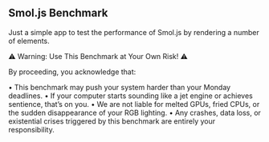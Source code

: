 ## Smol.js Benchmark

Just a simple app to test the performance of Smol.js by rendering a number of elements.

⚠️ Warning: Use This Benchmark at Your Own Risk! ⚠️

By proceeding, you acknowledge that:

• This benchmark may push your system harder than your Monday deadlines.
• If your computer starts sounding like a jet engine or achieves sentience, that’s on you.
• We are not liable for melted GPUs, fried CPUs, or the sudden disappearance of your RGB lighting.
• Any crashes, data loss, or existential crises triggered by this benchmark are entirely your responsibility.